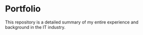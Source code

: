 # Portfolio
This repository is a detailed summary of my entire experience and background in the IT industry. 

